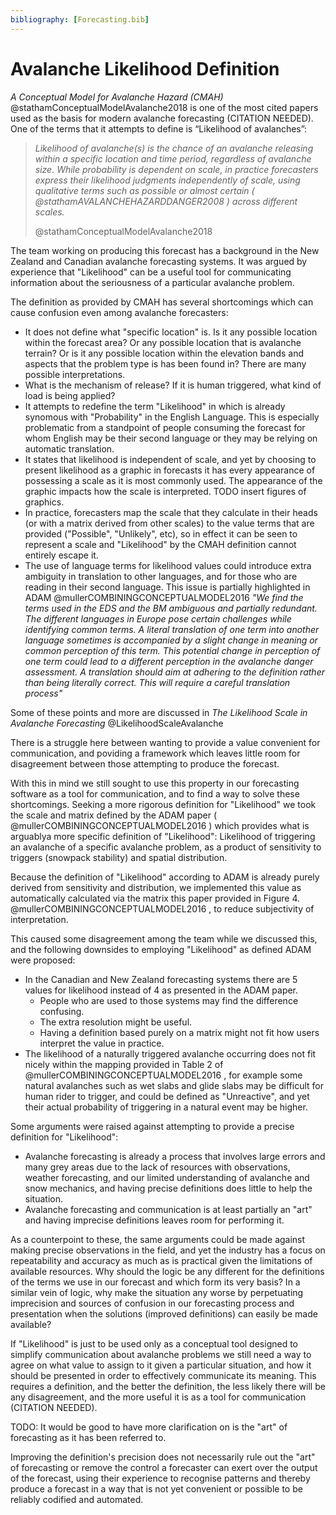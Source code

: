 ```yaml
---
bibliography: [Forecasting.bib]
---
```


# Avalanche Likelihood Definition

*A Conceptual Model for Avalanche Hazard (CMAH)* @stathamConceptualModelAvalanche2018 is one of the most cited papers used as the basis for modern avalanche forecasting (CITATION NEEDED). One of the terms that it attempts to define is “Likelihood of avalanches”:

> *Likelihood of avalanche(s) is the chance of an avalanche releasing within a specific location and time period, regardless of avalanche size. While probability is dependent on scale, in practice forecasters express their likelihood judgments independently of scale, using qualitative terms such as possible or almost certain ( @stathamAVALANCHEHAZARDDANGER2008 ) across different scales.* 
>
> @stathamConceptualModelAvalanche2018

The team working on producing this forecast has a background in the New Zealand and Canadian avalanche forecasting systems. It was argued by experience that "Likelihood" can be a useful tool for communicating information about the seriousness of a particular avalanche problem.

The definition as provided by CMAH has several shortcomings which can cause confusion even among avalanche forecasters:

* It does not define what "specific location" is. Is it any possible location within the forecast area? Or any possible location that is avalanche terrain? Or is it any possible location within the elevation bands and aspects that the problem type is has been found in? There are many possible interpretations.
* What is the mechanism of release? If it is human triggered, what kind of load is being applied?
* It attempts to redefine the term "Likelihood" in which is already synomous with "Probability" in the English Language. This is especially problematic from a standpoint of people consuming the forecast for whom English may be their second language or they may be relying on automatic translation.
* It states that likelihood is independent of scale, and yet by choosing to present likelihood as a graphic in forecasts it has every appearance of possessing a scale as it is most commonly used. The appearance of the graphic impacts how the scale is interpreted. TODO insert figures of graphics.
* In practice, forecasters map the scale that they calculate in their heads (or with a matrix derived from other scales) to the value terms that are provided ("Possible", "Unlikely", etc), so in effect it can be seen to represent a scale and "Likelihood" by the CMAH definition cannot entirely escape it.
* The use of language terms for likelihood values could introduce extra ambiguity in translation to other languages, and for those who are reading in their second language. This issue is partially highlighted in ADAM @mullerCOMBININGCONCEPTUALMODEL2016 *"We find the terms used in the EDS and the BM ambiguous and partially redundant. The different languages in Europe pose certain challenges while identifying common terms. A literal translation of one term into another language sometimes is accompanied by a slight change in meaning or common perception of this term. This potential change in perception of one term could lead to a
different perception in the avalanche danger assessment. A translation should aim at adhering to the definition rather than being literally correct. This will require a careful translation process"*

Some of these points and more are discussed in *The Likelihood Scale in Avalanche Forecasting* @LikelihoodScaleAvalanche

There is a struggle here between wanting to provide a value convenient for communication, and poviding a framework which leaves little room for disagreement between those attempting to produce the forecast.


With this in mind we still sought to use this property in our forecasting software as a tool for communication, and to find a way to solve these shortcomings. Seeking a more rigorous definition for "Likelihood" we took the scale and matrix defined by the ADAM paper  ( @mullerCOMBININGCONCEPTUALMODEL2016 ) which provides what is arguablya more specific definition of "Likelihood": Likelihood of triggering an avalanche of a specific avalanche problem, as a product of sensitivity to triggers (snowpack stability) and spatial distribution.

Because the definition of "Likelihood" according to ADAM is already purely derived from sensitivity and distribution, we implemented this value as automatically calculated via the matrix this paper provided in Figure 4. @mullerCOMBININGCONCEPTUALMODEL2016 , to reduce subjectivity of interpretation.

This caused some disagreement among the team while we discussed this, and the following downsides to employing "Likelihood" as defined ADAM were proposed:

* In the Canadian and New Zealand forecasting systems there are 5 values for likelihood instead of 4 as presented in the ADAM paper.
  * People who are used to those systems may find the difference confusing.
  * The extra resolution might be useful.
  * Having a definition based purely on a matrix might not fit how users interpret the value in practice.
* The likelihood of a naturally triggered avalanche occurring does not fit nicely within the mapping provided in Table 2 of @mullerCOMBININGCONCEPTUALMODEL2016 , for example some natural avalanches such as wet slabs and glide slabs may be difficult for human rider to trigger, and could be defined as "Unreactive", and yet their actual probability of triggering in a natural event may be higher.

Some arguments were raised against attempting to provide a precise definition for "Likelihood":

* Avalanche forecasting is already a process that involves large errors and many grey areas due to the lack of resources with observations, weather forecasting, and our limited understanding of avalanche and snow mechanics, and having precise definitions does little to help the situation. 
* Avalanche forecasting and communication is at least partially an "art" and having imprecise definitions leaves room for performing it.

As a counterpoint to these, the same arguments could be made against making precise observations in the field, and yet the industry has a focus on repeatability and accuracy as much as is practical given the limitations of available resources. Why should the logic be any different for the definitions of the terms we use in our forecast and which form its very basis? In a similar vein of logic, why make the situation any worse by perpetuating imprecision and sources of confusion in our forecasting process and presentation when the solutions (improved definitions) can easily be made available?

If "Likelihood" is just to be used only as a conceptual tool designed to simplify communication about avalanche problems we still need a way to agree on what value to assign to it given a particular situation, and how it should be presented in order to effectively communicate its meaning. This requires a definition, and the better the definition, the less likely there will be any disagreement, and the more useful it is as a tool for communication (CITATION NEEDED).

TODO: It would be good to have more clarification on is the "art" of forecasting as it has been referred to.

Improving the definition's precision does not necessarily rule out the "art" of forecasting or remove the control a forecaster can exert over the output of the forecast, using their experience to recognise patterns and thereby produce a forecast in a way that is not yet convenient or possible to be reliably codified and automated.
